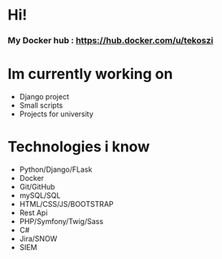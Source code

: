 # Hi!


### My Docker hub : https://hub.docker.com/u/tekoszi

# Im currently working on

  - Django project
  - Small scripts
  - Projects for university

# Technologies i know

* Python/Django/FLask
* Docker
* Git/GitHub
* mySQL/SQL
* HTML/CSS/JS/BOOTSTRAP
* Rest Api
* PHP/Symfony/Twig/Sass
* C#
* Jira/SNOW
* SIEM
